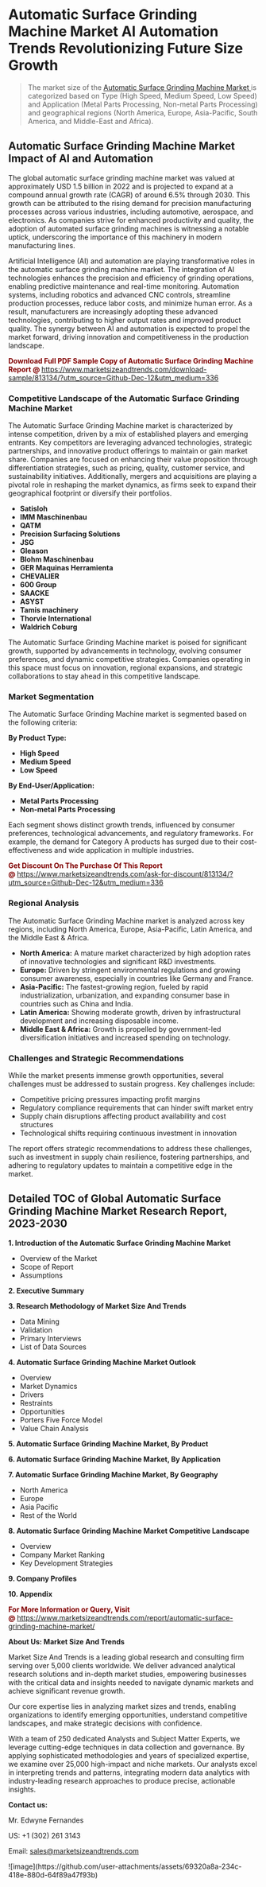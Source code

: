 <H1>Automatic Surface Grinding Machine Market AI Automation Trends Revolutionizing Future Size Growth</H1><blockquote><p>The market size of the <a href="https://www.marketsizeandtrends.com/download-sample/813134/?utm_source=Github-Dec-12&amp;utm_medium=336" target="_blank">Automatic Surface Grinding Machine Market </a>is categorized based on Type (High Speed, Medium Speed, Low Speed) and Application (Metal Parts Processing, Non-metal Parts Processing) and geographical regions (North America, Europe, Asia-Pacific, South America, and Middle-East and Africa).</p></blockquote><p><h2>Automatic Surface Grinding Machine Market Impact of AI and Automation</h2><p>The global automatic surface grinding machine market was valued at approximately USD 1.5 billion in 2022 and is projected to expand at a compound annual growth rate (CAGR) of around 6.5% through 2030. This growth can be attributed to the rising demand for precision manufacturing processes across various industries, including automotive, aerospace, and electronics. As companies strive for enhanced productivity and quality, the adoption of automated surface grinding machines is witnessing a notable uptick, underscoring the importance of this machinery in modern manufacturing lines.</p><p>Artificial Intelligence (AI) and automation are playing transformative roles in the automatic surface grinding machine market. The integration of AI technologies enhances the precision and efficiency of grinding operations, enabling predictive maintenance and real-time monitoring. Automation systems, including robotics and advanced CNC controls, streamline production processes, reduce labor costs, and minimize human error. As a result, manufacturers are increasingly adopting these advanced technologies, contributing to higher output rates and improved product quality. The synergy between AI and automation is expected to propel the market forward, driving innovation and competitiveness in the production landscape.</p></p><p><strong><span style="color: #800000;">Download Full PDF Sample Copy of Automatic Surface Grinding Machine Report @</span>&nbsp;</strong><a href="https://www.marketsizeandtrends.com/download-sample/813134/?utm_source=Github-Dec-12&amp;utm_medium=336">https://www.marketsizeandtrends.com/download-sample/813134/?utm_source=Github-Dec-12&amp;utm_medium=336</a></p><h3>Competitive Landscape of the Automatic Surface Grinding Machine Market</h3><p>The Automatic Surface Grinding Machine market is characterized by intense competition, driven by a mix of established players and emerging entrants. Key competitors are leveraging advanced technologies, strategic partnerships, and innovative product offerings to maintain or gain market share. Companies are focused on enhancing their value proposition through differentiation strategies, such as pricing, quality, customer service, and sustainability initiatives. Additionally, mergers and acquisitions are playing a pivotal role in reshaping the market dynamics, as firms seek to expand their geographical footprint or diversify their portfolios.</p><p><strong><p><ul><li>Satisloh </li><li> IMM Maschinenbau </li><li> QATM </li><li> Precision Surfacing Solutions </li><li> JSG </li><li> Gleason </li><li> Blohm Maschinenbau </li><li> GER Maquinas Herramienta </li><li> CHEVALIER </li><li> 600 Group </li><li> SAACKE </li><li> ASYST </li><li> Tamis machinery </li><li> Thorvie International </li><li> Waldrich Coburg</p></li></ul></p></strong></p><p>The Automatic Surface Grinding Machine market is poised for significant growth, supported by advancements in technology, evolving consumer preferences, and dynamic competitive strategies. Companies operating in this space must focus on innovation, regional expansions, and strategic collaborations to stay ahead in this competitive landscape.</p><h3>Market Segmentation</h3><p>The Automatic Surface Grinding Machine market is segmented based on the following criteria:</p><p><strong>By Product Type:</strong></p><p><strong><p><ul><li>High Speed </li><li> Medium Speed </li><li> Low Speed</p></li></ul></p></strong></p><p><strong>By End-User/Application:</strong></p><p><strong><p><ul><li>Metal Parts Processing </li><li> Non-metal Parts Processing</p></li></ul></p></strong></p><p>Each segment shows distinct growth trends, influenced by consumer preferences, technological advancements, and regulatory frameworks. For example, the demand for Category A products has surged due to their cost-effectiveness and wide application in multiple industries.</p><p><strong><span style="color: #800000;">Get Discount On The Purchase Of This Report @&nbsp;</span></strong><a href="https://www.marketsizeandtrends.com/ask-for-discount/813134/?utm_source=Github-Dec-12&amp;utm_medium=336">https://www.marketsizeandtrends.com/ask-for-discount/813134/?utm_source=Github-Dec-12&amp;utm_medium=336</a></p><h3>Regional Analysis</h3><p>The Automatic Surface Grinding Machine market is analyzed across key regions, including North America, Europe, Asia-Pacific, Latin America, and the Middle East &amp; Africa.</p><ul><li><strong>North America:</strong> A mature market characterized by high adoption rates of innovative technologies and significant R&amp;D investments.</li><li><strong>Europe:</strong> Driven by stringent environmental regulations and growing consumer awareness, especially in countries like Germany and France.</li><li><strong>Asia-Pacific:</strong> The fastest-growing region, fueled by rapid industrialization, urbanization, and expanding consumer base in countries such as China and India.</li><li><strong>Latin America:</strong> Showing moderate growth, driven by infrastructural development and increasing disposable income.</li><li><strong>Middle East &amp; Africa:</strong> Growth is propelled by government-led diversification initiatives and increased spending on technology.</li></ul><h3>Challenges and Strategic Recommendations</h3><p>While the market presents immense growth opportunities, several challenges must be addressed to sustain progress. Key challenges include:</p><ul><li>Competitive pricing pressures impacting profit margins</li><li>Regulatory compliance requirements that can hinder swift market entry</li><li>Supply chain disruptions affecting product availability and cost structures</li><li>Technological shifts requiring continuous investment in innovation</li></ul><p>The report offers strategic recommendations to address these challenges, such as investment in supply chain resilience, fostering partnerships, and adhering to regulatory updates to maintain a competitive edge in the market.</p><h2>Detailed TOC of Global Automatic Surface Grinding Machine Market Research Report, 2023-2030</h2><p><strong>1. Introduction of the Automatic Surface Grinding Machine Market</strong></p><ul><li>Overview of the Market</li><li>Scope of Report</li><li>Assumptions&nbsp;</li></ul><p><strong>2. Executive Summary</strong></p><p><strong>3. Research Methodology of <strong>Market Size And Trends</strong></strong></p><ul><li>Data Mining</li><li>Validation</li><li>Primary Interviews</li><li>List of Data Sources&nbsp;</li></ul><p><strong>4. Automatic Surface Grinding Machine Market Outlook</strong></p><ul><li>Overview</li><li>Market Dynamics</li><li>Drivers</li><li>Restraints</li><li>Opportunities</li><li>Porters Five Force Model</li><li>Value Chain Analysis&nbsp;</li></ul><p><strong>5. Automatic Surface Grinding Machine Market, By Product</strong></p><p><strong>6. Automatic Surface Grinding Machine Market, By Application</strong></p><p><strong>7. Automatic Surface Grinding Machine Market, By Geography</strong></p><ul><li>North America</li><li>Europe</li><li>Asia Pacific</li><li>Rest of the World&nbsp;</li></ul><p><strong>8. Automatic Surface Grinding Machine Market Competitive Landscape</strong></p><ul><li>Overview</li><li>Company Market Ranking</li><li>Key Development Strategies&nbsp;</li></ul><p><strong>9. Company Profiles</strong></p><p><strong>10. Appendix</strong></p><p><strong><span style="color: #800000;">For More Information or Query, Visit @&nbsp;</span></strong><a href="https://www.marketsizeandtrends.com/report/automatic-surface-grinding-machine-market/">https://www.marketsizeandtrends.com/report/automatic-surface-grinding-machine-market/</a></p><p></p><p><strong>About Us:&nbsp;Market Size And Trends</strong></p><p>Market Size And Trends&nbsp;is a leading global research and consulting firm serving over 5,000 clients worldwide. We deliver advanced analytical research solutions and in-depth market studies, empowering businesses with the critical data and insights needed to navigate dynamic markets and achieve significant revenue growth.</p><p>Our core expertise lies in analyzing market sizes and trends, enabling organizations to identify emerging opportunities, understand competitive landscapes, and make strategic decisions with confidence.</p><p>With a team of 250 dedicated Analysts and Subject Matter Experts, we leverage cutting-edge techniques in data collection and governance. By applying sophisticated methodologies and years of specialized expertise, we examine over 25,000 high-impact and niche markets. Our analysts excel in interpreting trends and patterns, integrating modern data analytics with industry-leading research approaches to produce precise, actionable insights.</p><p><strong>Contact us:</strong></p><p>Mr. Edwyne Fernandes</p><p>US: +1 (302) 261 3143</p><p>Email: <a href="mailto:sales@marketsizeandtrends.com">sales@marketsizeandtrends.com</a>&nbsp;</p>
![image](https://github.com/user-attachments/assets/69320a8a-234c-418e-880d-64f89a47f93b)
